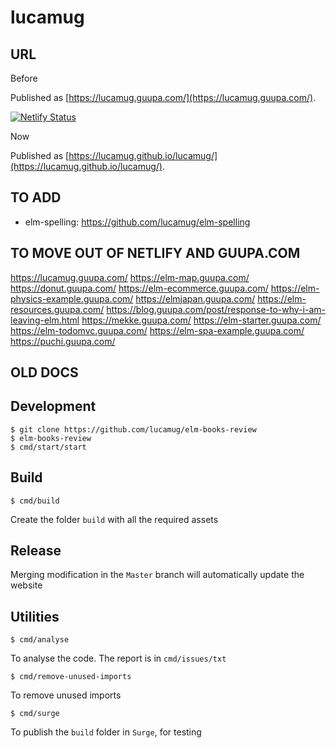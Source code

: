 # lucamug

## URL

Before

Published as [https://lucamug.guupa.com/](https://lucamug.guupa.com/).

[![Netlify Status](https://api.netlify.com/api/v1/badges/14ad54e4-938e-45c4-9888-4edf3f69ac01/deploy-status)](https://app.netlify.com/sites/condescending-mccarthy-e887b3/deploys)

Now

Published as [https://lucamug.github.io/lucamug/](https://lucamug.github.io/lucamug/).

## TO ADD

* elm-spelling: https://github.com/lucamug/elm-spelling

## TO MOVE OUT OF NETLIFY AND GUUPA.COM

https://lucamug.guupa.com/
https://elm-map.guupa.com/
https://donut.guupa.com/
https://elm-ecommerce.guupa.com/
https://elm-physics-example.guupa.com/
https://elmjapan.guupa.com/
https://elm-resources.guupa.com/
https://blog.guupa.com/post/response-to-why-i-am-leaving-elm.html
https://mekke.guupa.com/
https://elm-starter.guupa.com/
https://elm-todomvc.guupa.com/
https://elm-spa-example.guupa.com/
https://puchi.guupa.com/

## OLD DOCS

## Development

```
$ git clone https://github.com/lucamug/elm-books-review
$ elm-books-review
$ cmd/start/start
```

## Build
```
$ cmd/build
```
Create the folder `build` with all the required assets

## Release

Merging modification in the `Master` branch will automatically update the website

## Utilities
```
$ cmd/analyse
```
To analyse the code. The report is in `cmd/issues/txt`

```
$ cmd/remove-unused-imports
```
To remove unused imports

```
$ cmd/surge
```
To publish the `build` folder in `Surge`, for testing
